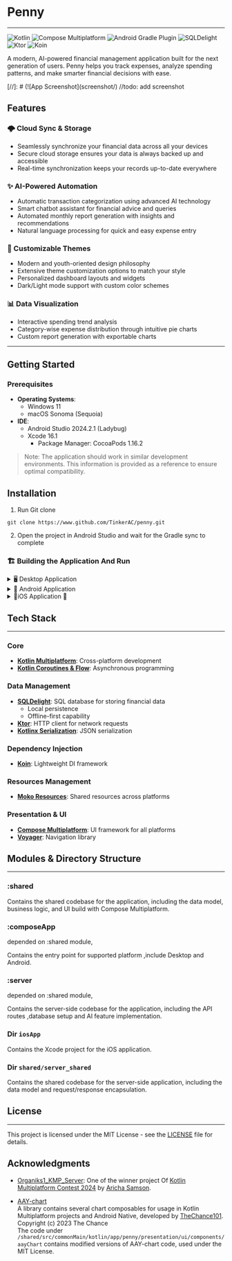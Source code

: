 # Penny

---

![Kotlin](https://img.shields.io/badge/Kotlin-2.0.20-blueviolet)
![Compose Multiplatform](https://img.shields.io/badge/Compose%20Multiplatform-1.7.0-orange)
![Android Gradle Plugin](https://img.shields.io/badge/AGP-8.2.2-brightgreen)
![SQLDelight](https://img.shields.io/badge/SQLDelight-2.0.2-yellow)
![Ktor](https://img.shields.io/badge/Ktor-3.0.0-blue)
![Koin](https://img.shields.io/badge/Koin-3.5.0-brightgreen)

A modern, AI-powered financial management application built for the next generation of users. Penny
helps you track expenses, analyze spending patterns, and make smarter financial decisions with ease.

[//]: # (![App Screenshot]&#40;screenshot/) //todo: add screenshot

## Features

### 🌩️ Cloud Sync & Storage

- Seamlessly synchronize your financial data across all your devices
- Secure cloud storage ensures your data is always backed up and accessible
- Real-time synchronization keeps your records up-to-date everywhere

### ✨ AI-Powered Automation

- Automatic transaction categorization using advanced AI technology
- Smart chatbot assistant for financial advice and queries
- Automated monthly report generation with insights and recommendations
- Natural language processing for quick and easy expense entry

### 🎨 Customizable Themes

- Modern and youth-oriented design philosophy
- Extensive theme customization options to match your style
- Personalized dashboard layouts and widgets
- Dark/Light mode support with custom color schemes

### 📊 Data Visualization

- Interactive spending trend analysis
- Category-wise expense distribution through intuitive pie charts
- Custom report generation with exportable charts

---

## Getting Started

### Prerequisites

- **Operating Systems**:
    - Windows 11
    - macOS Sonoma (Sequoia)
- **IDE**:
    - Android Studio 2024.2.1 (Ladybug)
    - Xcode 16.1
        - Package Manager: CocoaPods 1.16.2

> Note: The application should work in similar development environments. This information is
> provided as a reference to ensure optimal compatibility.

## Installation

1. Run Git clone

```
git clone https://www.github.com/TinkerAC/penny.git
```

2. Open the project in Android Studio and wait for the Gradle sync to complete

### 🏗️ Building the Application And Run

<details>
<summary> 🖥️ Desktop Application</summary>

```bash
# Using Gradle
./gradlew :ComposeApp:run
# Or using Android Studio
Run the `Penny Desktop` configuration at "Run Configurations"
```

</details>

<details>
<summary>📱 Android Application</summary>

1. Select the `Penny Android` configuration
2. Choose your target device/emulator
3. Click the "Run" button or press `Shift + F10`

</details>

<details>
<summary>🍎iOS Application </summary>

### Android Studio

1. edit the configuration `Penny IOS` to match your environment(Simulator or Device)
2. Click the "Run" button or press `Shift + F10`

### Xcode

1. open `iosApp/iosApp.xcworkspace` in Xcode
2. set your team in the `Signing & Capabilities` tab
3. Select your target device/simulator
4. Click the "Run" button or press `⌘ + R`

> Note: To run the iOS app on a physical device, you need to have a valid Apple Developer account
> and a provisioning profile set up in Xcode,
> and you need to trust the developer certificate on the device.

</details>

## Tech Stack

---

### Core

- **[Kotlin Multiplatform](https://kotlinlang.org/docs/multiplatform.html)**: Cross-platform
  development
- **[Kotlin Coroutines & Flow](https://kotlinlang.org/docs/coroutines-overview.html)**: Asynchronous
  programming

### Data Management

- **[SQLDelight](https://sqldelight.github.io/sqldelight)**: SQL database for storing financial data
    - Local persistence
    - Offline-first capability
- **[Ktor](https://ktor.io/)**: HTTP client for network requests
- **[Kotlinx Serialization](https://github.com/Kotlin/kotlinx.serialization)**: JSON serialization

### Dependency Injection

- **[Koin](https://insert-koin.io/)**: Lightweight DI framework

### Resources Management

- **[Moko Resources](https://github.com/icerockdev/moko-resources)**: Shared resources across
  platforms

### Presentation & UI

- **[Compose Multiplatform](https://www.jetbrains.com/compose-multiplatform/)**: UI framework for
  all platforms
- **[Voyager](https://voyager.adriel.cafe/)**: Navigation library

## Modules & Directory Structure

---

### :shared

Contains the shared codebase for the application, including the data model, business logic, and UI
build with Compose Multiplatform. 

### :composeApp

depended on :shared module,

Contains the entry point for supported platform ,include Desktop and Android.

### :server

depended on :shared module,

Contains the server-side codebase for the application, including the API routes ,database setup and
AI feature implementation.

### Dir `iosApp`

Contains the Xcode project for the iOS application.

### Dir `shared/server_shared`

Contains the shared codebase for the server-side application, including the data model and
request/response encapsulation.

## License

---

This project is licensed under the MIT License - see the [LICENSE](LICENSE) file for details.

## Acknowledgments

- [Organiks1_KMP_Server](https://github.com/samAricha/Organiks1_KMP_Server):
  One of the winner project
  Of [Kotlin Multiplatform Contest 2024](https://kotlinconf.com/2024/contest/)
  by [Aricha Samson](https://github.com/samAricha).


- [AAY-chart](https://github.com/TheChance101/AAY-chart)  
  A library contains several chart composables for usage in Kotlin Multiplatform projects and
  Android Native, developed by [TheChance101](https://github.com/TheChance101).  
  Copyright (c) 2023 The Chance  
  The code under `/shared/src/commonMain/kotlin/app/penny/presentation/ui/components/aayChart`
  contains modified versions of AAY-chart code, used under the MIT License.

  


